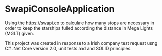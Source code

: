 # SwapiConsoleApplication

Using the https://swapi.co to calculate how many stops are necessary in order to keep the starships fulled according the distance in Mega Lights (MGLT) given.

This project was created in response to a Irish company test request usng C# .Net Core version 2.0, unit tests and and SOLID principles.

